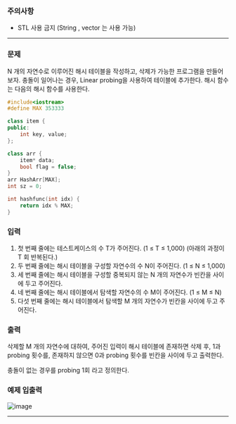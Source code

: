 ### 주의사항

- STL 사용 금지 (String , vector 는 사용 가능)

---

### 문제

N 개의 자연수로 이루어진 해시 테이블을 작성하고, 삭제가 가능한 프로그램을 만들어보자. 충돌이 일어나는 경우, Linear probing을 사용하여 테이블에 추가한다. 해시 함수는 다음의 해시 함수를 사용한다.

```cpp
#include<iostream>
#define MAX 353333

class item {
public:
	int key, value;
};

class arr {
	item* data;
	bool flag = false;
}
arr HashArr[MAX];
int sz = 0;

int hashfunc(int idx) {
	return idx % MAX;
}
```

### 입력

1. 첫 번째 줄에는 테스트케이스의 수 T가 주어진다. (1 ≤ T ≤ 1,000)
(아래의 과정이 T 회 반복된다.)
2. 두 번째 줄에는 해시 테이블을 구성할 자연수의 수 N이 주어진다. 
(1 ≤ N ≤ 1,000)
3. 세 번째 줄에는 해시 테이블을 구성할 중복되지 않는 N 개의 자연수가 빈칸을 사이에 두고 주어진다.
4. 네 번째 줄에는 해시 테이블에서 탐색할 자연수의 수 M이 주어진다. 
(1 ≤ M ≤ N)
5. 다섯 번째 줄에는 해시 테이블에서 탐색할 M 개의 자연수가 빈칸을 사이에 두고 주어진다.

### 출력

삭제할 M 개의 자연수에 대하여, 주어진 입력이 해시 테이블에 존재하면 삭제 후, 1과 probing 횟수를, 존재하지 않으면 0과 probing 횟수를 빈칸을 사이에 두고 출력한다. 

충돌이 없는 경우를 probing 1회 라고 정의한다.

### 예제 입출력

![image](https://github.com/pastjung/DataStructure/assets/87860163/93c8a24e-fec5-4a8f-b8e5-9d6ffbc14f41)


---
